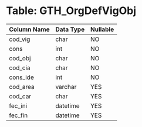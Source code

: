 # Table: GTH_OrgDefVigObj

| Column Name | Data Type | Nullable |
|-------------|-----------|----------|
| cod_vig | char | NO |
| cons | int | NO |
| cod_obj | char | NO |
| cod_cia | char | NO |
| cons_ide | int | NO |
| cod_area | varchar | YES |
| cod_car | char | YES |
| fec_ini | datetime | YES |
| fec_fin | datetime | YES |

